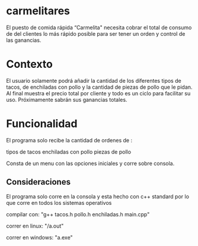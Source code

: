 # carmelitares

El puesto de comida rápida “Carmelita" necesita cobrar el total de consumo de del clientes lo más rápido posible para ser tener un orden y control de las ganancias. 

# Contexto

El usuario solamente podrá añadir la cantidad de los diferentes tipos de tacos, de enchiladas con pollo y la cantidad de piezas de pollo que le pidan. Al final muestra el precio total por cliente y todo es un ciclo para facilitar su uso. Próximamente sabrán sus ganancias totales.

# Funcionalidad
El programa solo recibe la cantidad de ordenes de :

  tipos de tacos
  enchiladas con pollo 
  piezas de pollo  
  
Consta de un menu con las opciones iniciales y corre sobre consola.

## Consideraciones
El programa solo corre en la consola y esta hecho con c++ standard por lo que corre en todos los sistemas operativos

compilar con:
    "g++ tacos.h pollo.h enchiladas.h main.cpp"
    
 correr en linux:
      "/a.out"
      
 correr en windows:
      "a.exe"
